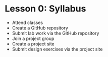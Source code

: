 # Lesson 0: Syllabus
- Attend classes
- Create a GitHub repository
- Submit lab work via the GitHub repository
- Join a project group
- Create a project site
- Submit design exercises via the project site
